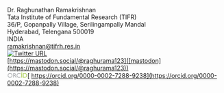 Dr. Raghunathan Ramakrishnan         
Tata Institute of Fundamental Research (TIFR)           
36/P, Gopanpally Village, Serilingampally Mandal           
Hyderabad, Telengana 500019          
INDIA            
<ramakrishnan@tifrh.res.in>      
[![Twitter URL](https://img.shields.io/twitter/url/https/twitter.com/raghurama123.svg?style=social&label=%20%40raghurama123)](https://twitter.com/raghurama123)    
[https://mastodon.social/@raghurama123]([mastodon](https://mastodon.social/@raghurama123))   
<img src="assets/img/orcid.png"  height="15">[  https://orcid.org/0000-0002-7288-9238](https://orcid.org/0000-0002-7288-9238)     

